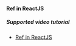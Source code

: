 #### Ref in ReactJS

##### Supported video tutorial
 - [Ref in ReactJS](https://www.youtube.com/watch?v=FXa9mMTKOu8&index=29&list=PLC3y8-rFHvwgg3vaYJgHGnModB54rxOk3)
